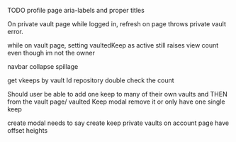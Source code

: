 TODO 
profile page
aria-labels and proper titles

On private vault page while logged in, refresh on page throws private vault error.

while on vault page, setting vaultedKeep as active still raises view count even though im not the owner


navbar collapse spillage

get vkeeps by vault Id repository double check the count

Should user be able to add one keep to many of their own vaults and THEN from the vault page/ vaulted Keep modal remove it or
only have one single keep


create modal needs to say create keep
private vaults on account page have offset heights